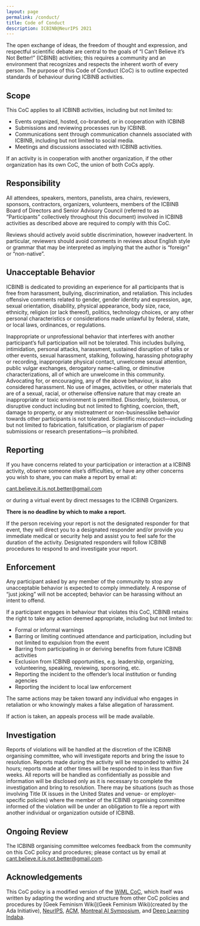 ```yaml
---
layout: page
permalink: /conduct/
title: Code of Conduct
description: ICBINB@NeurIPS 2021
---
```


The open exchange of ideas, the freedom of thought and expression, and respectful scientific debate are central to the goals of “I Can’t Believe it’s Not Better!” (ICBINB) activities; this requires a community and an environment that recognizes and respects the inherent worth of every person. The purpose of this Code of Conduct (CoC) is to outline expected standards of behaviour during ICBINB activities.

## Scope

This CoC applies to all ICBINB activities, including but not limited to:

- Events organized, hosted, co-branded, or in cooperation with ICBINB
- Submissions and reviewing processes run by ICBINB.
- Communications sent through communication channels associated with ICBINB, including but not limited to social media.
- Meetings and discussions associated with ICBINB activities.

If an activity is in cooperation with another organization, if the other organization has its own CoC, the union of both CoCs apply.

## Responsibility

All attendees, speakers, mentors, panelists, area chairs, reviewers, sponsors, contractors, organizers, volunteers, members of the ICBINB Board of Directors and Senior Advisory Council (referred to as “Participants” collectively throughout this document) involved in ICBINB activities as described above are required to comply with this CoC.

Reviews should actively avoid subtle discrimination, however inadvertent. In particular, reviewers should avoid comments in reviews about English style or grammar that may be interpreted as implying that the author is “foreign” or “non-native”.

## Unacceptable Behavior

ICBINB is dedicated to providing an experience for all participants that is free from harassment, bullying, discrimination, and retaliation. This includes offensive comments related to gender, gender identity and expression, age, sexual orientation, disability, physical appearance, body size, race, ethnicity, religion (or lack thereof), politics, technology choices, or any other personal characteristics or considerations made unlawful by federal, state, or local laws, ordinances, or regulations.

Inappropriate or unprofessional behavior that interferes with another participant’s full participation will not be tolerated. This includes bullying, intimidation, personal attacks, harassment, sustained disruption of talks or other events, sexual harassment, stalking, following, harassing photography or recording, inappropriate physical contact, unwelcome sexual attention, public vulgar exchanges, derogatory name-calling, or diminutive characterizations, all of which are unwelcome in this community. Advocating for, or encouraging, any of the above behaviour, is also considered harassment.
No use of images, activities, or other materials that are of a sexual, racial, or otherwise offensive nature that may create an inappropriate or toxic environment is permitted. Disorderly, boisterous, or disruptive conduct including but not limited to fighting, coercion, theft, damage to property, or any mistreatment or non-businesslike behavior towards other participants is not tolerated. Scientific misconduct—including but not limited to fabrication, falsification, or plagiarism of paper submissions or research presentations—is prohibited.

## Reporting

If you have concerns related to your participation or interaction at a ICBINB activity, observe someone else’s difficulties, or have any other concerns you wish to share, you can make a report by email at:

<cant.believe.it.is.not.better@gmail.com>

or during a virtual event by direct messages to the ICBINB Organizers.

**There is no deadline by which to make a report.**

If the person receiving your report is not the designated responder for that event, they will direct you to a designated responder and/or provide you immediate medical or security help and assist you to feel safe for the duration of the activity. Designated responders will follow ICBINB procedures to respond to and investigate your report.

## Enforcement

Any participant asked by any member of the community to stop any unacceptable behavior is expected to comply immediately. A response of “just joking” will not be accepted; behavior can be harassing without an intent to offend.

If a participant engages in behaviour that violates this CoC, ICBINB retains the right to take any action deemed appropriate, including but not limited to:

- Formal or informal warnings
- Barring or limiting continued attendance and participation, including but not limited to expulsion from the event
- Barring from participating in or deriving benefits from future ICBINB activities
- Exclusion from ICBINB opportunities, e.g. leadership, organizing, volunteering, speaking, reviewing, sponsoring, etc.
- Reporting the incident to the offender’s local institution or funding agencies
- Reporting the incident to local law enforcement

The same actions may be taken toward any individual who engages in retaliation or who knowingly makes a false allegation of harassment.

If action is taken, an appeals process will be made available.

## Investigation

Reports of violations will be handled at the discretion of the ICBINB organising committee, who will investigate reports and bring the issue to resolution. Reports made during the activity will be responded to within 24 hours; reports made at other times will be responded to in less than five weeks. All reports will be handled as confidentially as possible and information will be disclosed only as it is necessary to complete the investigation and bring to resolution. There may be situations (such as those involving Title IX issues in the United States and venue- or employer-specific policies) where the member of the ICBINB organising committee informed of the violation will be under an obligation to file a report with another individual or organization outside of ICBINB.

## Ongoing Review

The ICBINB organising committee welcomes feedback from the community on this CoC policy and procedures; please contact us by email at <cant.believe.it.is.not.better@gmail.com>.

## Acknowledgements

This CoC policy is a modified version of the [WiML CoC](https://wimlworkshop.org/conduct/), which itself was written by adapting the wording and structure from other CoC policies and procedures by [Geek Feminism Wiki](Geek Feminism Wiki)(created by the Ada Initiative), [NeurIPS](https://nips.cc/public/CodeOfConduct), [ACM](https://www.acm.org/about-acm/policy-against-harassment), [Montreal AI Symposium](https://montrealaisymposium.wordpress.com/code-of-conduct/), and [Deep Learning Indaba](https://wimlworkshop.org/conduct/).
